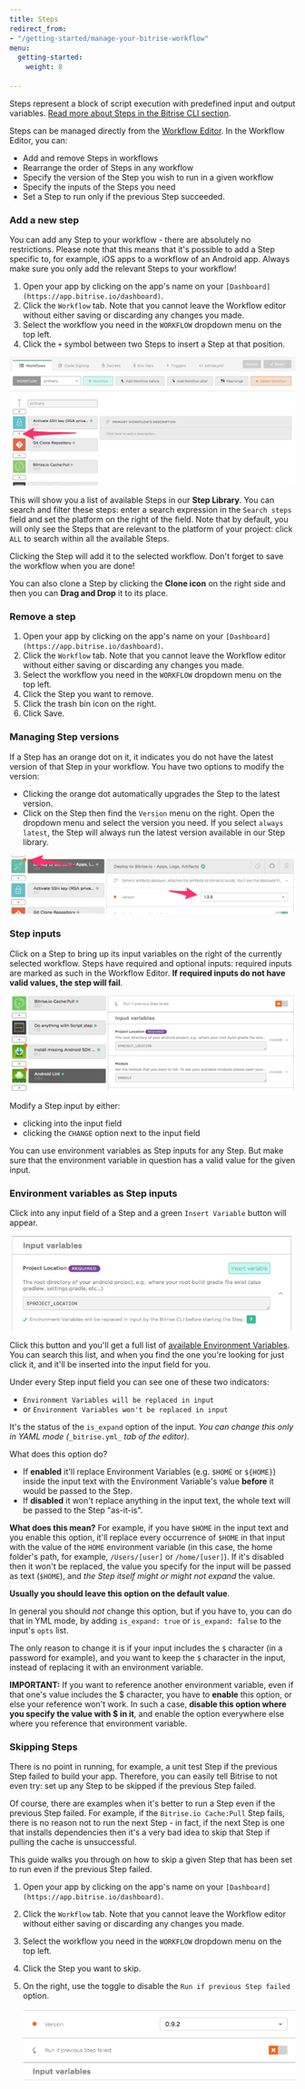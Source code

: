 ```yaml
---
title: Steps
redirect_from:
- "/getting-started/manage-your-bitrise-workflow"
menu:
  getting-started:
    weight: 8

---
```

Steps represent a block of script execution with predefined input and output variables. [Read more about Steps in the Bitrise CLI section](/bitrise-cli/steps).

Steps can be managed directly from the [Workflow Editor](/getting-started/getting-started-workflows). In the Workflow Editor, you can:

* Add and remove Steps in workflows
* Rearrange the order of Steps in any workflow
* Specify the version of the Step you wish to run in a given workflow
* Specify the inputs of the Steps you need
* Set a Step to run only if the previous Step succeeded.

### Add a new step

You can add any Step to your workflow - there are absolutely no restrictions. Please note that this means that it's possible to add a Step specific to, for example, iOS apps to a workflow of an Android app. Always make sure you only add the relevant Steps to your workflow!

1. Open your app by clicking on the app's name on your `[Dashboard](https://app.bitrise.io/dashboard)`.
2. Click the `Workflow` tab. Note that you cannot leave the Workflow editor without either saving or discarding any changes you made.
3. Select the workflow you need in the `WORKFLOW` dropdown menu on the top left.
4. Click the `+` symbol between two Steps to insert a Step at that position.

![Add step button in Workflow Editor](/img/getting-started/add-your-first-step.png)

This will show you a list of available Steps in our **Step Library**.
You can search and filter these steps: enter a search expression in the `Search steps` field and set the platform on the right of the field. Note that by default, you will only see the Steps that are relevant to the platform of your project: click `ALL` to search within all the available Steps.

Clicking the Step will add it to the selected workflow. Don't forget to save the workflow when you are done!

You can also clone a Step by clicking the **Clone icon** on the right side and then you can **Drag and Drop** it to its place.

### Remove a step

1. Open your app by clicking on the app's name on your `[Dashboard](https://app.bitrise.io/dashboard)`.
2. Click the `Workflow` tab. Note that you cannot leave the Workflow editor without either saving or discarding any changes you made.
3. Select the workflow you need in the `WORKFLOW` dropdown menu on the top left.
4. Click the Step you want to remove.
5. Click the trash bin icon on the right.
6. Click Save.

### Managing Step versions

If a Step has an orange dot on it, it indicates you do not have the latest version of that Step in your workflow. You have two options to modify the version:

* Clicking the orange dot automatically upgrades the Step to the latest version.
* Click on the Step then find the `Version` menu on the right. Open the dropdown menu and select the version you need. If you select `always latest`, the Step will always run the latest version available in our Step library.

![Update steps in Workflow Editor](/img/getting-started/update-steps.png)

### Step inputs

Click on a Step to bring up its input variables on the right of the currently selected workflow. Steps have required and optional inputs: required inputs are marked as such in the Workflow Editor. **If required inputs do not have valid values, the step will fail**.

![Required input](/img/getting-started/step-inputs.png)

Modify a Step input by either:

* clicking into the input field
* clicking the `CHANGE` option next to the input field

You can use environment variables as Step inputs for any Step. But make sure that the environment variable in question has a valid value for the given input.

### Environment variables as Step inputs

Click into any input field of a Step and a green `Insert Variable` button will appear.

![Insert variable](/img/getting-started/insert-variable.png)

Click this button and you'll get a full list of [available Environment Variables](/builds/available-environment-variables). You can search this list, and when you find the one you're looking for just click it, and it'll be inserted into the input field for you.

Under every Step input field you can see one of these two indicators:

* `Environment Variables will be replaced in input`
* or `Environment Variables won't be replaced in input`

It's the status of the `is_expand` option of the input.
_You can change this only in YAML mode (_`_bitrise.yml_` _tab of the editor)._

What does this option do?

* If **enabled** it'll replace Environment Variables (e.g. `$HOME` or `${HOME}`)
  inside the input text with the Environment Variable's value **before** it would be passed to the Step.
* If **disabled** it won't replace anything in the input text, the whole text will be passed to the Step "as-it-is".

**What does this mean?** For example, if you have `$HOME` in the input text
and you enable this option, it'll replace every occurrence of `$HOME` in that input
with the value of the `HOME` environment variable
(in this case, the home folder's path, for example, `/Users/[user]` or `/home/[user]`).
If it's disabled then it won't be replaced,
the value you specify for the input will be passed as text (`$HOME`),
and _the Step itself might or might not expand_ the value.

**Usually you should leave this option on the default value**.

In general you should _not_ change this option, but if you have to,
you can do that in YML mode, by adding `is_expand: true` or `is_expand: false` to the input's `opts` list.

The only reason to change it is if your input includes the `$` character (in a password for example),
and you want to keep the `$` character in the input, instead of
replacing it with an environment variable.

**IMPORTANT:** If you want to reference another environment variable, even if that one's value includes the $ character, you have to **enable** this option, or else your reference won't work. In such a case, **disable this option where you specify the value with $ in it**, and enable the option everywhere else where you reference that environment variable.

### Skipping Steps

There is no point in running, for example, a unit test Step if the previous Step failed to build your app. Therefore, you can easily tell Bitrise to not even try: set up any Step to be skipped if the previous Step failed.

Of course, there are examples when it's better to run a Step even if the previous Step failed. For example, if the `Bitrise.io Cache:Pull` Step fails, there is no reason not to run the next Step - in fact, if the next Step is one that installs dependencies then it's a very bad idea to skip that Step if pulling the cache is unsuccessful.

This guide walks you through on how to skip a given Step that has been set to run even if the previous Step failed.

1. Open your app by clicking on the app's name on your `[Dashboard](https://app.bitrise.io/dashboard)`.
2. Click the `Workflow` tab. Note that you cannot leave the Workflow editor without either saving or discarding any changes you made.
3. Select the workflow you need in the `WORKFLOW` dropdown menu on the top left.
4. Click the Step you want to skip.
5. On the right, use the toggle to disable the `Run if previous Step failed` option.

   ![Run if previous failed](/img/getting-started/run-if-failed.png)